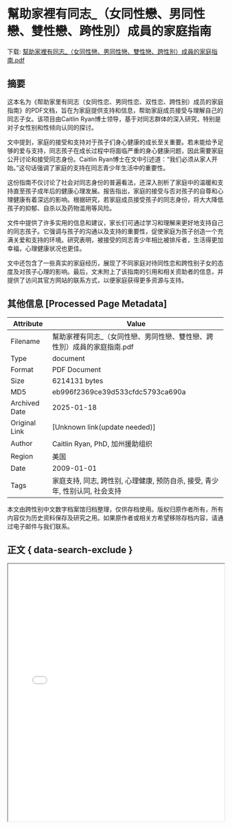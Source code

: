 # 幫助家裡有同志_（女同性戀、男同性戀、雙性戀、跨性別）成員的家庭指南

<!-- tcd_download_link -->
下载: <a href="../幫助家裡有同志_（女同性戀、男同性戀、雙性戀、跨性別）成員的家庭指南.pdf" download>幫助家裡有同志_（女同性戀、男同性戀、雙性戀、跨性別）成員的家庭指南.pdf</a>
<!-- tcd_download_link_end -->

## 摘要

<!-- tcd_abstract -->
这本名为《帮助家里有同志（女同性恋、男同性恋、双性恋、跨性别）成员的家庭指南》的PDF文档，旨在为家庭提供支持和信息，帮助家庭成员接受与理解自己的同志子女。该项目由Caitlin Ryan博士领导，基于对同志群体的深入研究，特别是对子女性别和性倾向认同的探讨。

文中提到，家庭的接受和支持对于孩子们身心健康的成长至关重要。若未能给予足够的爱与支持，同志孩子在成长过程中将面临严重的身心健康问题，因此需要家庭公开讨论和接受同志身份。Caitlin Ryan博士在文中引述道：“我们必须从家人开始。”这句话强调了家庭的支持在同志青少年生活中的重要性。

这份指南不仅讨论了社会对同志身份的普遍看法，还深入剖析了家庭中的温暖和支持直至孩子成年后的健康心理发展。报告指出，家庭的接受与否对孩子的自尊和心理健康有着深远的影响。根据研究，若家庭成员接受孩子的同志身份，将大大降低孩子的抑郁、自杀以及药物滥用等风险。

文件中提供了许多实用的信息和建议，家长们可通过学习和理解来更好地支持自己的同志孩子。它强调与孩子的沟通以及支持的重要性，促使家庭为孩子创造一个充满关爱和支持的环境。研究表明，被接受的同志青少年相比被排斥者，生活得更加幸福，心理健康状况也更佳。

文中还包含了一些真实的家庭经历，展现了不同家庭对待同性恋和跨性别子女的态度及对孩子心理的影响。最后，文末附上了该指南的引用和相关资助者的信息，并提供了访问其官方网站的联系方式，以便家庭获得更多资源与支持。

<!-- tcd_abstract_end -->

## 其他信息 [Processed Page Metadata]

| Attribute       | Value                                  |
|-----------------|----------------------------------------|
| Filename        | 幫助家裡有同志_（女同性戀、男同性戀、雙性戀、跨性別）成員的家庭指南.pdf                             |
| Type            | document                                 |
| Format          | PDF Document                               |
| Size            | 6214131 bytes                           |
| MD5             | eb996f2369ce39d533cfdc5793ca690a                                  |
| Archived Date   | 2025-01-18                             |
| Original Link   | [Unknown link(update needed)]                         |
| Author          | Caitlin Ryan, PhD, 加州援助组织                               |
| Region          | 美国                               |
| Date            | 2009-01-01                                 |
| Tags            | 家庭支持, 同志, 跨性别, 心理健康, 预防自杀, 接受, 青少年, 性别认同, 社会支持                                 |

本文由跨性别中文数字档案馆归档整理，仅供存档使用。版权归原作者所有，所有内容仅为历史资料保存及研究之用。如果原作者或相关方希望移除存档内容，请通过电子邮件与我们联系。

## 正文 { data-search-exclude }

<!-- tcd_main_text -->
<iframe src="../幫助家裡有同志_（女同性戀、男同性戀、雙性戀、跨性別）成員的家庭指南.pdf" width="100%" height="600px">
    <p>无法显示PDF，请下载查看。</p>
</iframe>
<!-- tcd_main_text_end -->

